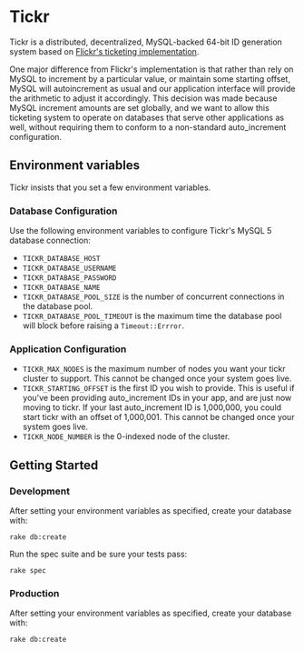 # Tickr

Tickr is a distributed, decentralized, MySQL-backed 64-bit ID generation system
based on [Flickr's ticketing implementation](http://code.flickr.net/2010/02/08/ticket-servers-distributed-unique-primary-keys-on-the-cheap/).

One major difference from Flickr's implementation is that rather than rely on
MySQL to increment by a particular value, or maintain some starting offset,
MySQL will autoincrement as usual and our application interface will provide
the arithmetic to adjust it accordingly. This decision was made because MySQL
increment amounts are set globally, and we want to allow this ticketing system
to operate on databases that serve other applications as well, without requiring
them to conform to a non-standard auto_increment configuration.

## Environment variables

Tickr insists that you set a few environment variables.

### Database Configuration

Use the following environment variables to configure Tickr's MySQL 5 database connection:

* `TICKR_DATABASE_HOST`
* `TICKR_DATABASE_USERNAME`
* `TICKR_DATABASE_PASSWORD`
* `TICKR_DATABASE_NAME`
* `TICKR_DATABASE_POOL_SIZE` is the number of concurrent connections in the database pool.
* `TICKR_DATABASE_POOL_TIMEOUT` is the maximum  time the database pool will block before raising a `Timeout::Errror`.

### Application Configuration

* `TICKR_MAX_NODES` is the maximum number of nodes you want your tickr cluster to
support. This cannot be changed once your system goes live.
* `TICKR_STARTING_OFFSET` is the first ID you wish to provide. This is useful if
you've been providing auto_increment IDs in your app, and are just now moving to
tickr. If your last auto_increment ID is 1,000,000, you could start tickr with
an offset of 1,000,001. This cannot be changed once your system goes live.
* `TICKR_NODE_NUMBER` is the 0-indexed node of the cluster.

## Getting Started

### Development

After setting your environment variables as specified, create your database with:

`rake db:create`

Run the spec suite and be sure your tests pass:

`rake spec`

### Production

After setting your environment variables as specified, create your database with:

`rake db:create`
